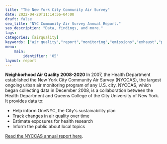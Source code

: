 ```yaml
---
title: "The New York City Community Air Survey"
date: 2022-04-20T11:14:56-04:00
draft: false
seo_title: "NYC Community Air Survey Annual Report."
seo_description: "Data, findings, and more."
tags: 
categories: [airquality]
keywords: ["air quality","report","monitoring","emissions","exhaust","pm2.5","pollutants"]
menu:
    main:
        identifier: '05'
layout: report
---
```


**Neighborhood Air Quality 2008-2020**
In 2007, the Health Department established the New York City Community Air Survey (NYCCAS), the largest ongoing urban air monitoring program of any U.S. city. NYCCAS, which began collecting data in December 2008, is a collaboration between the Health Department and Queens College of the City University of New York. It provides data to:
- Help inform OneNYC, the City's sustainability plan
- Track changes in air quality over time
- Estimate exposures for health research
- Inform the public about local topics

[Read the NYCCAS annual report here](https://nyccas.cityofnewyork.us/nyccas2022/report/3).

<br><br>